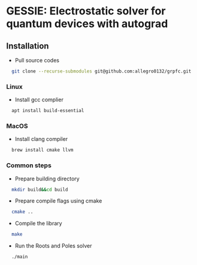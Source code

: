 # GESSIE: Electrostatic solver for quantum devices with autograd

## Installation
- Pull source codes
```bash
  git clone --recurse-submodules git@github.com:allegro0132/grpfc.git
```
### Linux

- Install gcc complier
```bash
  apt install build-essential
```

### MacOS

- Install clang compiler
```bash
  brew install cmake llvm
```

### Common steps

- Prepare building directory
```bash
  mkdir build&&cd build 
```

- Prepare compile flags using cmake
```bash
  cmake ..
```

- Compile the library
```bash
  make
```

- Run the Roots and Poles solver
```bash
  ./main
```